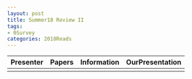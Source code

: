 ```yaml
---
layout: post
title: Summer18 Review II
tags:
- 0Survey
categories: 2018Reads
---
```



| Presenter | Papers | Information| OurPresentation |
| -----: | ----------: | :----- | :----- |
|  |  |  |   | 
